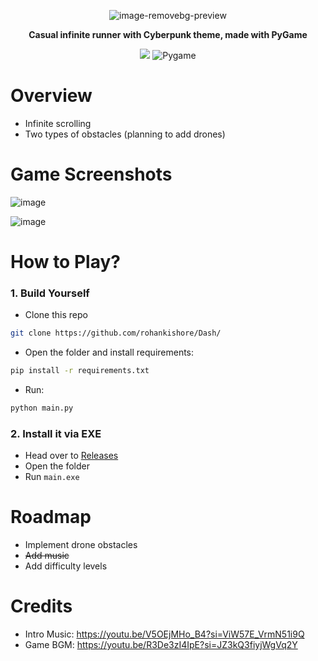 <div align="center">
  
![image-removebg-preview](https://github.com/user-attachments/assets/088ac7a8-1a54-4817-a842-1baeb1551baa)

<b> Casual infinite runner with Cyberpunk theme, made with PyGame </b>

<img src="https://img.shields.io/badge/python%20-%2314354C.svg?&style=for-the-badge&logo=python&logoColor=white"/>  ![Pygame](https://img.shields.io/badge/Pygame-EF3939?style=for-the-badge&logo=Pygame&logoColor=white)

</div>

# Overview
- Infinite scrolling
- Two types of obstacles (planning to add drones)

# Game Screenshots

![image](https://github.com/user-attachments/assets/b60b6749-fea9-44b2-b55d-00dd890ea346)

![image](https://github.com/user-attachments/assets/6449af85-6f4b-4714-899e-f4022515fbef)


# How to Play?

### 1. Build Yourself
- Clone this repo
```bash
git clone https://github.com/rohankishore/Dash/
```
- Open the folder and install requirements:
```bash
pip install -r requirements.txt
```

- Run:
```bash
python main.py
```

### 2. Install it via EXE
- Head over to [Releases](https://github.com/rohankishore/Dash/releases/)
- Open the folder
- Run `main.exe`

# Roadmap
- Implement drone obstacles
- <strike> Add music </strike>
- Add difficulty levels

# Credits
- Intro Music: https://youtu.be/V5OEjMHo_B4?si=ViW57E_VrmN51i9Q
- Game BGM: https://youtu.be/R3De3zI4IpE?si=JZ3kQ3fiyjWgVq2Y
